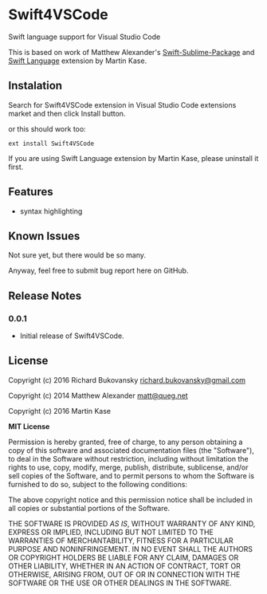 # **Swift4VSCode**

Swift language support for Visual Studio Code

This is based on work of Matthew Alexander's [Swift-Sublime-Package](https://github.com/quiqueg/Swift-Sublime-Package) and [Swift Language](https://github.com/kasik96/Swift-VS-Code) extension by Martin Kase.

## **Instalation**

Search for Swift4VSCode extension in Visual Studio Code extensions market and then click Install button.

or this should work too:

`ext install Swift4VSCode`

If you are using Swift Language extension by Martin Kase, please uninstall it first.

## **Features**

- syntax highlighting

## **Known Issues**

Not sure yet, but there would be so many.

Anyway, feel free to submit bug report here on GitHub.

## **Release Notes**

### 0.0.1

- Initial release of Swift4VSCode.

## **License**

Copyright (c) 2016 Richard Bukovansky <richard.bukovansky@gmail.com>

Copyright (c) 2014 Matthew Alexander <matt@queg.net>

Copyright (c) 2016 Martin Kase

**MIT License**

Permission is hereby granted, free of charge, to any person obtaining a copy of this software and associated documentation
files (the "Software"), to deal in the Software without restriction, including without limitation the rights to use, copy,
modify, merge, publish, distribute, sublicense, and/or sell copies of the Software, and to permit persons to whom the Software
is furnished to do so, subject to the following conditions:

The above copyright notice and this permission notice shall be included in all copies or substantial portions of the Software.

THE SOFTWARE IS PROVIDED *AS IS*, WITHOUT WARRANTY OF ANY KIND, EXPRESS OR IMPLIED, INCLUDING BUT NOT LIMITED TO THE WARRANTIES
OF MERCHANTABILITY, FITNESS FOR A PARTICULAR PURPOSE AND NONINFRINGEMENT. IN NO EVENT SHALL THE AUTHORS OR COPYRIGHT HOLDERS
BE LIABLE FOR ANY CLAIM, DAMAGES OR OTHER LIABILITY, WHETHER IN AN ACTION OF CONTRACT, TORT OR OTHERWISE, ARISING FROM, OUT
OF OR IN CONNECTION WITH THE SOFTWARE OR THE USE OR OTHER DEALINGS IN THE SOFTWARE.
